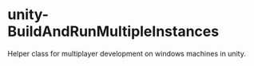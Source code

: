 # unity-BuildAndRunMultipleInstances
Helper class for multiplayer development on windows machines in unity.
